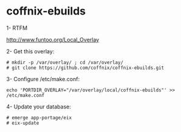 coffnix-ebuilds
================

1- RTFM

http://www.funtoo.org/Local_Overlay

2- Get this overlay:

~~~~
# mkdir -p /var/overlay/ ; cd /var/overlay/ 
# git clone https://github.com/coffnix/coffnix-ebuilds.git
~~~~


3- Configure /etc/make.conf:

~~~~
echo 'PORTDIR_OVERLAY="/var/overlay/local/coffnix-ebuilds"' >> /etc/make.conf
~~~~

4- Update your database:

~~~
# emerge app-portage/eix
# eix-update
~~~

